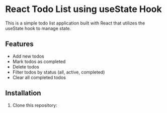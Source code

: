 # React Todo List using useState Hook

This is a simple todo list application built with React that utilizes the useState hook to manage state.

## Features

- Add new todos
- Mark todos as completed
- Delete todos
- Filter todos by status (all, active, completed)
- Clear all completed todos

## Installation

1. Clone this repository:

